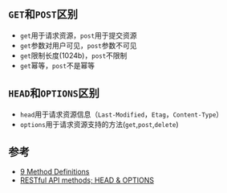 ## `GET`和`POST`区别
* `get`用于请求资源，`post`用于提交资源
* `get`参数对用户可见，`post`参数不可见
* `get`限制长度(1024b)，`post`不限制
* `get`幂等，`post`不是幂等

## `HEAD`和`OPTIONS`区别
* `head`用于请求资源信息（`Last-Modified`，`Etag`，`Content-Type`）
* `options`用于请求资源支持的方法(`get`,`post`,`delete`)

## 参考
* [9 Method Definitions](https://www.w3.org/Protocols/rfc2616/rfc2616-sec9.html#sec9)
* [RESTful API methods; HEAD & OPTIONS](https://stackoverflow.com/questions/6660019/restful-api-methods-head-options)
